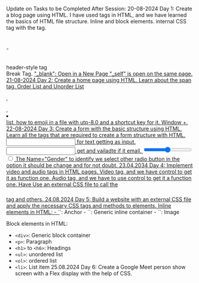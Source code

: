 
Update on Tasks to be Completed After Session:
20-08-2024
Day 1: Create a blog page using HTML.
I have used tags in HTML, and we have learned the basics of HTML file structure.
Inline and block elements.
internal CSS tag with the <style></style> tag.
<h1></h1> - <h6> </h6> header-style tag
<br> Break Tag.
<a href="Link of the page or website url" target="_blank" or "_self">
"_blank": Open in a New Page
"_self" is open on the same page.
21-08-2024
Day 2: Create a home page using HTML.
<span></span>
Learn about the span tag.
Order List and Unorder List
<ol></ol>,<ul></ul>, <li></li> list.
how to emoji in a file with utp-8.0 and a shortcut key for it. Window +.
22-08-2024
Day 3: Create a form with the basic structure using HTML.
Learn all the tags that are required to create a form structure with HTML.
<label></label>
<input type="text"> for text getting as input.
<input type="email"> get and vailadte if it email.
<input type="range">
<input type="radio" name="gender">
The Name="Gender" to identify we select other radio button in the option it should be change and for not doubt.
23.04.2034
Day 4: Implement video and audio tags in HTML pages.
Video tag, and we have control to get it as function one.
Audio tag, and we have to use control to get it a function one.
Have Use an external CSS file to call the <h5> </h5> tag and others.
24.08.2024
Day 5: Build a website with an external CSS file and apply the necessary CSS tags and methods to elements.
Inline elements in HTML:
- `<a>`: Anchor
- `<span>`: Generic inline container
- `<img>`: Image

Block elements in HTML:
- `<div>`: Generic block container
- `<p>`: Paragraph
- `<h1>` to `<h6>`: Headings
- `<ul>`: unordered list
- `<ol>`: ordered list
- `<li>`: List item
25.08.2024
Day 6:
Create a Google Meet person show screen with a Flex display with the help of CSS.
